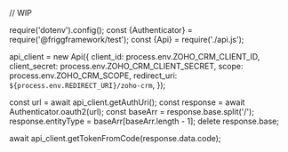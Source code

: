// WIP

require('dotenv').config();
const {Authenticator} = require('@friggframework/test');
const {Api} = require('./api.js');

api_client = new Api({
    client_id: process.env.ZOHO_CRM_CLIENT_ID,
    client_secret: process.env.ZOHO_CRM_CLIENT_SECRET,
    scope: process.env.ZOHO_CRM_SCOPE,
    redirect_uri: `${process.env.REDIRECT_URI}/zoho-crm`,
});

const url = await api_client.getAuthUri();
const response = await Authenticator.oauth2(url);
const baseArr = response.base.split('/');
response.entityType = baseArr[baseArr.length - 1];
delete response.base;

await api_client.getTokenFromCode(response.data.code);
